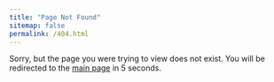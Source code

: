```yaml
---
title: "Page Not Found"
sitemap: false
permalink: /404.html
---
```


<meta http-equiv="refresh" content="5;url=http://mamutalib.github.io/">

Sorry, but the page you were trying to view does not exist. You will be redirected to the [main page](http://mamutalib.github.io/) in 5 seconds.